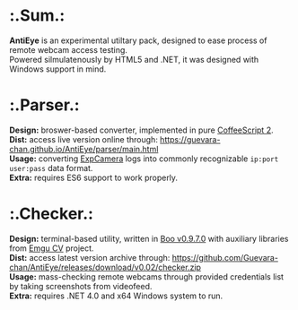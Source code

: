 # :.Sum.:
__AntiEye__ is an experimental utiltary pack, designed to ease process of remote webcam access testing.  
Powered silmulatenously by HTML5 and .NET, it was designed with Windows support in mind.

# :.Parser.:
__Design:__ broswer-based converter, implemented in pure [CoffeeScript 2](https://coffeescript.org/v2/).  
__Dist:__ access live version online through: https://guevara-chan.github.io/AntiEye/parser/main.html  
__Usage:__ converting [ExpCamera](https://github.com/d38k8/expcamera) logs into commonly recognizable `ip:port user:pass` data format.  
__Extra:__ requires ES6 support to work properly.

# :.Checker.:
__Design:__ terminal-based utility, written in [Boo v0.9.7.0](https://github.com/boo-lang/boo) with auxiliary libraries from [Emgu CV](www.emgu.com) project.  
__Dist:__ access latest version archive through: https://github.com/Guevara-chan/AntiEye/releases/download/v0.02/checker.zip  
__Usage:__ mass-checking remote webcams through provided credentials list by taking screenshots from videofeed.  
__Extra:__ requires .NET 4.0 and x64 Windows system to run.
